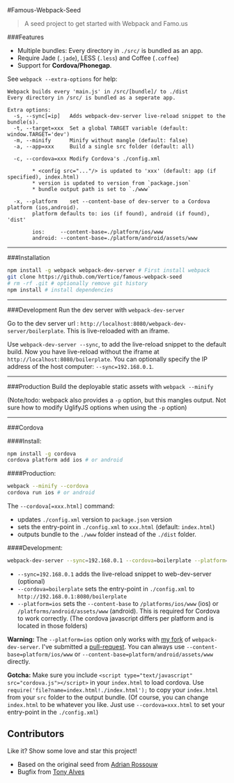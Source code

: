 #Famous-Webpack-Seed
> A seed project to get started with Webpack and Famo.us

###Features

* Multiple bundles: Every directory in `./src/` is bundled as an app.
* Require Jade (`.jade`), LESS (`.less`) and Coffee (`.coffee`)
* Support for **Cordova/Phonegap**.

See `webpack --extra-options` for help:

```
Webpack builds every 'main.js' in /src/[bundle]/ to ./dist
Every directory in /src/ is bundled as a seperate app.

Extra options:
  -s, --sync[=ip]   Adds webpack-dev-server live-reload snippet to the bundle(s).
  -t, --target=xxx  Set a global TARGET variable (default: window.TARGET='dev')
  -m, --minify      Minify without mangle (default: false)
  -a, --app=xxx     Build a single src folder (default: all)

  -c, --cordova=xxx Modify Cordova's ./config.xml
        
        * <config src="..."/> is updated to 'xxx' (default: app (if specified), index.html)
        * version is updated to version from `package.json`
        * bundle output path is set to `./www`

  -x, --platform    set --content-base of dev-server to a Cordova platform (ios,android).
        platform defaults to: ios (if found), android (if found), 'dist'

        ios:     --content-base=./platform/ios/www
        android: --content-base=./platform/android/assets/www

```

---

###Installation

```bash
npm install -g webpack webpack-dev-server # First install webpack
git clone https://github.com/Vertice/famous-webpack-seed
# rm -rf .git # optionally remove git history
npm install # install dependencies
```

---

###Development
Run the dev server with ```webpack-dev-server```

Go to the dev server url : ```http://localhost:8080/webpack-dev-server/boilerplate```. This is live-reloaded with an iframe.

Use ```webpack-dev-server --sync```, to add the live-reload snippet to the default build. Now you have live-reload without the iframe at ```http://localhost:8080/boilerplate```. You can optionally specify the IP address of the host computer: `--sync=192.168.0.1`.

---

###Production
Build the deployable static assets with ```webpack --minify```


(Note/todo: webpack also provides a `-p` option, but this mangles output. Not sure how to modify UglifyJS options when using the `-p` option)

---

###Cordova 

####Install:
```bash
npm install -g cordova
cordova platform add ios # or android
```

####Production:
```bash
webpack --minify --cordova
cordova run ios # or android
```

The `--cordova[=xxx.html]` command:

* updates `./config.xml` version to `package.json` version
* sets the entry-point in `./config.xml` to `xxx.html` (default: `index.html`)
* outputs bundle to the `./www` folder instead of the `./dist` folder.

####Development:
```bash
webpack-dev-server --sync=192.168.0.1 --cordova=boilerplate --platform=ios
```

* `--sync=192.168.0.1` adds the live-reload snippet to web-dev-server (optional)
* `--cordova=boilerplate` sets the entry-point in `./config.xml` to `http://192.168.0.1:8080/boilerplate` 
* `--platform=ios` sets the `--content-base` to `/platforms/ios/www` (ios) or `/platforms/android/assets/www` (android). This is required for Cordova to work correctly. (The cordova javascript differs per platform and is located in those folders)

**Warning:** The `--platform=ios` option only works with [my fork](https://github.com/markmarijnissen/webpack-dev-server) of `webpack-dev-server`. I've submitted a [pull-request](https://github.com/webpack/webpack-dev-server/pull/41). You can always use `--content-base=platform/ios/www` or `--content-base=platform/android/assets/www` directly.

**Gotcha:** Make sure you include `<script type="text/javascript" src="cordova.js"></script>` in your `index.html` to load cordova. Use `require('file?name=index.html!./index.html');` to copy your `index.html` from your `src` folder to the output bundle. (Of course, you can change `index.html` to be whatever you like. Just use `--cordova=xxx.html` to set your entry-point in the `./config.xml`)

## Contributors

Like it? Show some love and star this project!

* Based on the original seed from [Adrian Rossouw](https://github.com/Vertice/famous-webpack-seed)
* Bugfix from [Tony Alves](https://github.com/talves/)